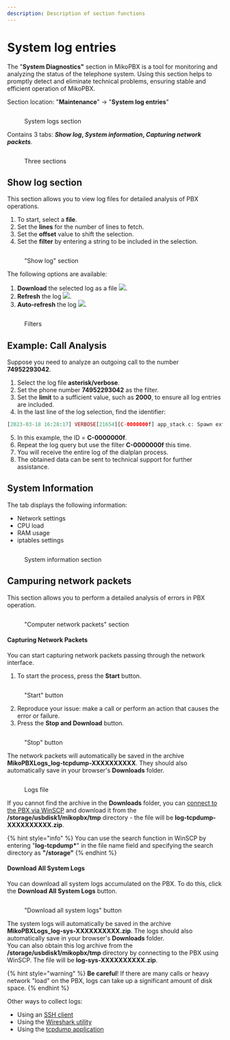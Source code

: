 ```yaml
---
description: Description of section functions
---
```


# System log entries

The "**System Diagnostics"** section in MikoPBX is a tool for monitoring and analyzing the status of the telephone system. Using this section helps to promptly detect and eliminate technical problems, ensuring stable and efficient operation of MikoPBX.

Section location: "**Maintenance**" -> "**System log entries**"

<figure><img src="../../.gitbook/assets/LogsSection.png" alt=""><figcaption><p>System logs section</p></figcaption></figure>

Contains 3 tabs: _**Show log**_**,&#x20;**_**System information**_**,&#x20;**_**Capturing network packets**_.

<figure><img src="../../.gitbook/assets/ThreeSection.png" alt=""><figcaption><p>Three sections</p></figcaption></figure>

## Show log section <a href="#prosmotr_logov" id="prosmotr_logov"></a>

This section allows you to view log files for detailed analysis of PBX operations.

1. To start, select a **file**.
2. Set the **lines** for the number of lines to fetch.
3. Set the **offset** value to shift the selection.
4. Set the **filter** by entering a string to be included in the selection.

<figure><img src="../../.gitbook/assets/ShowLogSection.png" alt=""><figcaption><p>"Show log" section</p></figcaption></figure>

The following options are available:

1. **Download** the selected log as a file ![](../../.gitbook/assets/sistem_logi_skachat.png).
2. **Refresh** the log ![](../../.gitbook/assets/sistem_logi_obnovit.png).
3. **Auto-refresh** the log ![](../../.gitbook/assets/image.png).

<figure><img src="../../.gitbook/assets/fuilters.png" alt=""><figcaption><p>Filters</p></figcaption></figure>

## Example: Call Analysis <a href="#primer_analiz_zvonka" id="primer_analiz_zvonka"></a>

Suppose you need to analyze an outgoing call to the number **74952293042**.

1. Select the log file **asterisk/verbose**.
2. Set the phone number **74952293042** as the filter.
3. Set the **limit** to a sufficient value, such as **2000**, to ensure all log entries are included.
4. In the last line of the log selection, find the identifier:

```php
[2023-03-18 16:28:17] VERBOSE[21654][C-0000000f] app_stack.c: Spawn extension (SIP-1676196499-22-outgoing, 74952293042, 13) exited non-zero on 'PJSIP/302-0000001a'
```

5. In this example, the ID = **C-0000000f**.
6. Repeat the log query but use the filter **C-0000000f** this time.
7. You will receive the entire log of the dialplan process.
8. The obtained data can be sent to technical support for further assistance.

## System Information <a href="#informacija_o_sisteme" id="informacija_o_sisteme"></a>

The tab displays the following information:

* Network settings
* CPU load
* RAM usage
* iptables settings

<figure><img src="../../.gitbook/assets/sysInfoSection.png" alt=""><figcaption><p>System information section</p></figcaption></figure>

## Campuring network packets <a href="#zaxvat_logov" id="zaxvat_logov"></a>

This section allows you to perform a detailed analysis of errors in PBX operation.

<figure><img src="../../.gitbook/assets/captureSection.png" alt=""><figcaption><p>"Computer network packets" section</p></figcaption></figure>

#### Capturing Network Packets

You can start capturing network packets passing through the network interface.

1. To start the process, press the **Start** button.

<figure><img src="../../.gitbook/assets/startButton.png" alt=""><figcaption><p>"Start" button</p></figcaption></figure>

2. Reproduce your issue: make a call or perform an action that causes the error or failure.
3. Press the **Stop and Download** button.

<figure><img src="../../.gitbook/assets/stopButton.png" alt=""><figcaption><p>"Stop" button</p></figcaption></figure>

The network packets will automatically be saved in the archive **MikoPBXLogs\_log-tcpdump-XXXXXXXXXX**. They should also automatically save in your browser's **Downloads** folder.

<figure><img src="../../.gitbook/assets/file.png" alt=""><figcaption><p>Logs file</p></figcaption></figure>

If you cannot find the archive in the **Downloads** folder, you can [connect to the PBX via WinSCP](../../faq/troubleshooting/connecting-to-a-pbx-using-winscp.md) and download it from the **/storage/usbdisk1/mikopbx/tmp** directory - the file will be **log-tcpdump-XXXXXXXXXX.zip**.

{% hint style="info" %}
You can use the search function in WinSCP by entering "**log-tcpdump\***" in the file name field and specifying the search directory as **"/storage"**&#x20;
{% endhint %}

#### **Download All System Logs**

You can download all system logs accumulated on the PBX. To do this, click the **Download All System Logs** button.

<figure><img src="../../.gitbook/assets/dnldAllSysLog.png" alt=""><figcaption><p>"Download all system logs" button</p></figcaption></figure>

The system logs will automatically be saved in the archive **MikoPBXLogs\_log-sys-XXXXXXXXXX.zip**. The logs should also automatically save in your browser's **Downloads** folder.\
You can also obtain this log archive from the **/storage/usbdisk1/mikopbx/tmp** directory by connecting to the PBX using WinSCP. The file will be **log-sys-XXXXXXXXXX.zip**.

{% hint style="warning" %}
**Be careful**! If there are many calls or heavy network "load" on the PBX, logs can take up a significant amount of disk space.
{% endhint %}

Other ways to collect logs:

* Using an [SSH client](../../faq/troubleshooting/connecting-to-a-pbx-using-ssh/connecting-to-a-pbx-using-an-ssh-client.md)
* Using the [Wireshark utility](../../faq/troubleshooting/capturing-logs-from-pbx-using-wireshark.md)
* Using the [tcpdump application](../../faq/troubleshooting/getting-logs-using-the-tcpdump-application.md)
